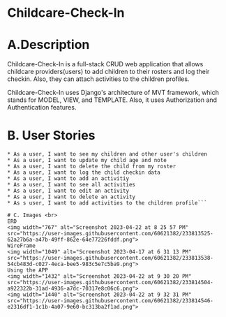 # Childcare-Check-In <br>

# A.Description <br>
Childcare-Check-In is a full-stack CRUD web application that allows childcare providers(users) to add children to their rosters and log their checkin. Also, they can attach activities to the children profiles.

Childcare-Check-In uses Django's architecture of MVT framework, which stands for MODEL, VIEW, and TEMPLATE. Also, it uses Authorization and Authentication features.

# B. User Stories <br>
```* As a user, I want to create a child
* As a user, I want to see my children and other user's children
* As a user, I want to update my child age and note
* As a user, I want to delete the child from my roster
* As a user, I want to log the child checkin data
* As a user, I want to add an activitiy
* As a user, I want to see all activities
* As a user, I want to edit an activity
* As a user, I want to delete an activity
* As s user, I want to add activities to the children profile```

# C. Images <br>
ERD
<img width="767" alt="Screenshot 2023-04-22 at 8 25 57 PM" src="https://user-images.githubusercontent.com/60621382/233813525-62a27b6a-a47b-49ff-862e-64e77226fddf.png">
WireFrame
<img width="1049" alt="Screenshot 2023-04-17 at 6 31 13 PM" src="https://user-images.githubusercontent.com/60621382/233813538-54cb483d-c027-4eca-bee5-983c5e7c5ba9.png">
Using the APP
<img width="1432" alt="Screenshot 2023-04-22 at 9 30 20 PM" src="https://user-images.githubusercontent.com/60621382/233814504-a922322b-31ad-4936-a7dc-70317e8c06c6.png">
<img width="1440" alt="Screenshot 2023-04-22 at 9 32 31 PM" src="https://user-images.githubusercontent.com/60621382/233814546-e2316df1-1c1b-4a07-9e60-bc313ba2f1ad.png">





